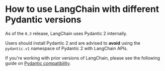 # How to use LangChain with different Pydantic versions

As of the `0.3` release, LangChain uses Pydantic 2 internally. 

Users should install Pydantic 2 and are advised to **avoid** using the `pydantic.v1` namespace of Pydantic 2 with
LangChain APIs.

If you're working with prior versions of LangChain, please see the following guide
on [Pydantic compatibility](https://python.langchain.com/v0.2/docs/how_to/pydantic_compatibility).